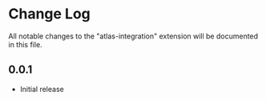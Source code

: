 # Change Log

All notable changes to the "atlas-integration" extension will be documented in this file.

## 0.0.1

- Initial release
